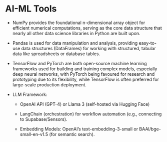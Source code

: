 
# AI-ML Tools

- NumPy provides the foundational n-dimensional array object for efficient numerical computations, serving as the core data structure that nearly all other data science libraries in Python are built upon. 

- Pandas is used for data manipulation and analysis, providing easy-to-use data structures (DataFrames) for working with structured, tabular data like spreadsheets or database tables. 

- TensorFlow and PyTorch are both open-source machine learning frameworks used for building and training complex models, especially deep neural networks, with PyTorch being favoured for research and prototyping due to its flexibility, while TensorFlow is often preferred for large-scale production deployment.
- LLM Framework:

  - OpenAI API (GPT-4) or Llama 3 (self-hosted via Hugging Face)

  - LangChain (orchestration) for workflow automation (e.g., connecting to Supabase/Sensors).

  - Embedding Models: OpenAI’s text-embedding-3-small or BAAI/bge-small-en-v1.5 (for semantic search).



